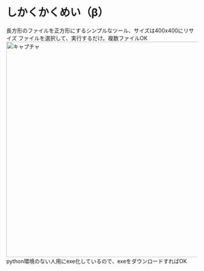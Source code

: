 # しかくかくめい（β）

長方形のファイルを正方形にするシンプルなツール、サイズは400x400にリサイズ
ファイルを選択して、実行するだけ。複数ファイルOK
<img width="566" alt="キャプチャ" src="https://user-images.githubusercontent.com/55015069/143776567-765de5ca-2120-4a2b-b3e1-ee2b530a6a62.PNG">
python環境のない人用にexe化しているので、exeをダウンロードすればOK

